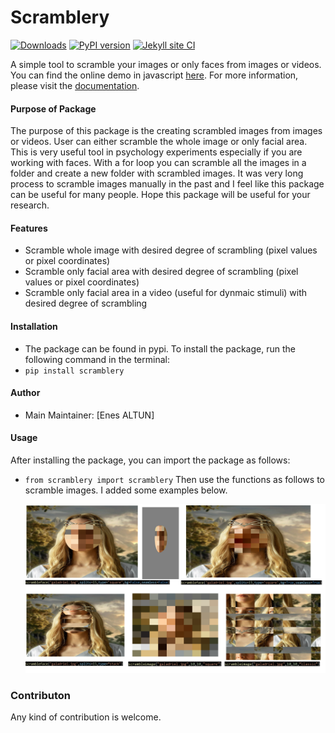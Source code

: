 # Scramblery

[![Downloads](https://pepy.tech/badge/scramblery)](https://pepy.tech/project/scramblery)
[![PyPI version](https://badge.fury.io/py/scramblery.svg)](https://badge.fury.io/py/scramblery)
[![Jekyll site CI](https://github.com/altunenes/scramblery/actions/workflows/jekyll.yml/badge.svg)](https://github.com/altunenes/scramblery/actions/workflows/jekyll.yml)

A simple tool to scramble your images or only faces from images or videos. You can find the online demo in javascript [here](https://altunenes.github.io/scramblery/scramblerydemo.html). For more information, please visit the [documentation](https://altunenes.github.io/scramblery/).

#### Purpose of Package

The purpose of this package is the creating scrambled images from images or videos. User can either scramble the whole image or only facial area.
This is very useful tool in psychology experiments especially if you are working with faces. With a for loop you can scramble all the images in a folder and create a new folder with scrambled images. It was very long process to scramble images manually in the past and I feel like this package can be useful for many people. Hope this package will be useful for your research.

#### **Features**

- Scramble whole image with desired degree of scrambling (pixel values or pixel coordinates)
- Scramble only facial area with desired degree of scrambling (pixel values or pixel coordinates)
- Scramble only facial area in a video (useful for dynmaic stimuli) with desired degree of scrambling

#### Installation

- The package can be found in pypi. To install the package, run the following command in the terminal:
- `pip install scramblery`

#### Author

- Main Maintainer: [Enes ALTUN]

#### Usage

After installing the package, you can import the package as follows:

- `from scramblery import scramblery`
  Then use the functions as follows to scramble images. I added some examples below.

  ![8x8](../docs/assets/usage.PNG)

### Contributon

Any kind of contribution is welcome.
